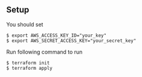 ## Setup

You should set 

    $ export AWS_ACCESS_KEY_ID="your_key"
    $ export AWS_SECRET_ACCESS_KEY="your_secret_key"

Run following command to run

    $ terraform init
    $ terraform apply

